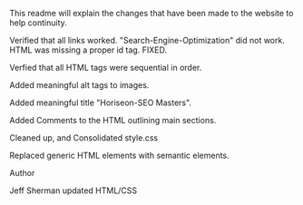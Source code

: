 This readme will explain the changes that have been made to the website to help continuity. 

Verified that all links worked. "Search-Engine-Optimization" did not work. HTML was missing a proper id tag. FIXED.  

Verfied that all HTML tags were sequential in order.

Added meaningful alt tags to images.

Added meaningful title "Horiseon-SEO Masters".

Added Comments to the HTML outlining main sections.

Cleaned up, and Consolidated style.css

Replaced generic HTML elements with semantic elements.


Author

Jeff Sherman updated HTML/CSS
